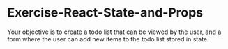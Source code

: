 # Exercise-React-State-and-Props
Your objective is to create a todo list that can be viewed by the user, and a form where the user can add new items to the todo list stored in state.

